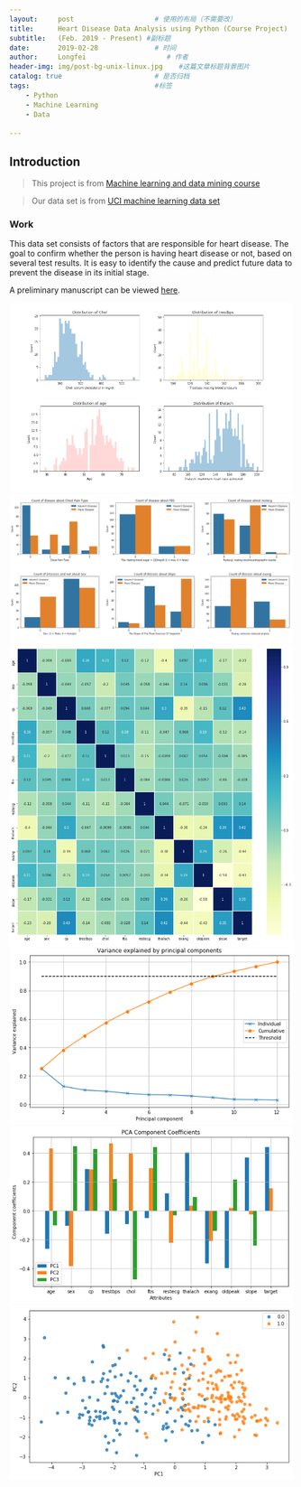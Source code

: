 ```yaml
---
layout:     post                    # 使用的布局（不需要改）
title:      Heart Disease Data Analysis using Python (Course Project)               # 标题 
subtitle:   (Feb. 2019 - Present) #副标题
date:       2019-02-28              # 时间
author:     Longfei                    # 作者
header-img: img/post-bg-unix-linux.jpg    #这篇文章标题背景图片
catalog: true                       # 是否归档
tags:                               #标签
    - Python
    - Machine Learning
    - Data
    
---
```


## Introduction
>This project is from [Machine learning and data mining course](http://www2.compute.dtu.dk/courses/02450/)

>Our data set is from [UCI machine learning data set](http://archive.ics.uci.edu/ml/datasets/statlog+(heart))

### Work
This data set consists of factors that are responsible for heart disease. The goal to confirm whether the person is having heart disease or not, based on several test results.  It is easy to identify the cause and predict future data to prevent the disease in its initial stage.

A preliminary manuscript can be viewed [here](https://github.com/LF-Lin/ML-DM/blob/master/ML-1.pdf).


![](https://raw.githubusercontent.com/LF-Lin/LF-Lin.github.io/master/img/ML-1.png)
![](https://raw.githubusercontent.com/LF-Lin/LF-Lin.github.io/master/img/ML-2.png)
![](https://raw.githubusercontent.com/LF-Lin/LF-Lin.github.io/master/img/ML-3.png)
![](https://raw.githubusercontent.com/LF-Lin/LF-Lin.github.io/master/img/ML-4.png)
![](https://raw.githubusercontent.com/LF-Lin/LF-Lin.github.io/master/img/ML-5.png)
![](https://raw.githubusercontent.com/LF-Lin/LF-Lin.github.io/master/img/ML-6.png)

